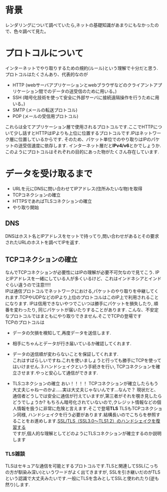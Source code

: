 # 背景
レンダリングについて調べていたら,ネットの基礎知識があまりにもなかったので、色々調べて見た。

# プロトコルについて
インターネットでやり取りするための規約(ルール)という理解で十分だと思う.
プロトコルはたくさんあり、代表的なのが

- HTTP (webサーバアプリケーションとwebブラウザなどのクライアントアプリケーション間でのデータの送受信のために用いる。)
- SSH (暗号化技術を使って安全に外部サーバに接続遠隔操作を行うために用いる。)
- SMTP (メールの転送プロトコル)
- POP (メールの受信用プロトコル)  

これらは全てアプリケーション層で使用されるプロトコルです.ここでHTTPについて少し話すとHTTPはIPよりも上位に位置するプロトコルです.IPはネットワーク層に位置しているからです.
そのため、パケット単位でのやり取りはIPのパケットの送受信速度に依存します.
インターネット層だと**IPv4/v6**とかでしょうか.このようにプロトコルはそれぞれの目的にあった物がたくさん存在しています.

# データを受け取るまで
- URLを元にDNSに問い合わせてIPアドレス(住所みたいな物)を取得 
- TCPコネクションの確立
- HTTPSであればTLSコネクションの確立
- やり取り開始

## DNS
DNSはホスト名とIPアドレスをセットで持ってり,問い合わせがあるとその要求されたURLのホストを調べてIPを返す.

## TCPコネクションの確立
なんでTCPコネクションが必要性にはIPの理解が必要不可欠なので見てこう.
IPとIPアドレスを一緒にしている人が多くいるけど、これはインドネシアとインドぐらい違うので注意!!!!!  
IPは通信プロトコルでネットワークにおける,パケットのやり取りを中継してくれます.TCPやUDPなどのIPより上位のプロトコルはこのIP上で利用されることになります.
IPは信用できないやつでこいつは勝手にパケットを損失したり, 順番を変わったり, 同じパケットが届いたりすることがあります.
こんな、不安定なプロトコルではまともにやり取りできません.そこでTCPの登場です  
TCPのプロトコルは
- データの欠損を検知して,再度データを送信します.
- 相手にちゃんとデータが行き届いているか確認してくれます.
- データの送信順が変わらないことを保証してくれます.  
これはすばらしいですね.これを使いましょうと行っても勝手にTCPを使ってはいけません.３ハンドシェイクという手続きを行い, TCPコネクションを確立させます.やっと安心して通信ができます.

- TLSコネクションの確立
おい！！！！ TCPコネクションが確立したらもう大丈夫じゃねーのかよ.....実は大丈夫じゃないんです...なんで？
現状だと、通信者どうしでは安全に通信が行えていますが,第三者がそれを覗き見したらどうでしょうか?
もちろん暗号化されていないので,クレジット情報などの個人情報を扱うに非常に危険と言えます.そこで登場**TLS**
TLSもTCPコネクション同様, ハンドシェイクを行う必要があります.結構長いのでこちらを参照することをお進めします.[SSL/TLS（SSL3.0～TLS1.2）のハンドシェイクを復習する](https://qiita.com/n-i-e/items/41673fd16d7bd1189a29)  
ですが,個人的な理解としてどのようにTLSコネクションが確立するのか説明します
### TLS雑談
TLSはセキュアな通信を可能とするプロトコルです.TLSと関連してSSL(こっちの方が馴染み深い)というワードがよく出てきますが,
SSLを引き継いだのがTLSという認識で大丈夫みたいです.一般にTLSを含みとしてSSLと使われたり(逆も然り)します.






